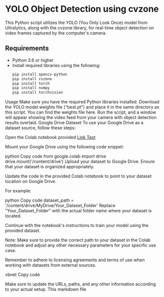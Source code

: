 # YOLO Object Detection using cvzone

This Python script utilizes the YOLO (You Only Look Once) model from Ultralytics, along with the cvzone library, for real-time object detection on video frames captured by the computer's camera.

## Requirements
- Python 3.6 or higher
- Install required libraries using the following:
  ```bash
  pip install opencv-python
  pip install cvzone
  pip install torch
  pip install numpy
  pip install torchvision
Usage
Make sure you have the required Python libraries installed.
Download the YOLO model weights file ("best.pt") and place it in the same directory as this script. You can find the weights file here.
Run the script, and a window will appear showing the video feed from your camera with object detection results overlaid.
Google Drive Dataset
To use your Google Drive as a dataset source, follow these steps:

Open the Colab notebook provided [Link Text](https://colab.research.google.com/drive/1fKqnTzuA_wGMzEiFRN5T_BwBgTWXcvna#scrollTo=87JOCmVGWDBj)

Mount your Google Drive using the following code snippet:

python
Copy code
from google.colab import drive
drive.mount('/content/drive')
Upload your dataset to Google Drive. Ensure that your dataset is organized appropriately.

Update the code in the provided Colab notebook to point to your dataset location on Google Drive.

For example:

python
Copy code
dataset_path = '/content/drive/MyDrive/Your_Dataset_Folder'
Replace "Your_Dataset_Folder" with the actual folder name where your dataset is located.

Continue with the notebook's instructions to train your model using the provided dataset.

Note: Make sure to provide the correct path to your dataset in the Colab notebook and adjust any other necessary parameters for your specific use case.

Remember to adhere to licensing agreements and terms of use when working with datasets from external sources.

vbnet
Copy code

Make sure to update the URLs, paths, and any other information according to your actual setup. This markdown file
